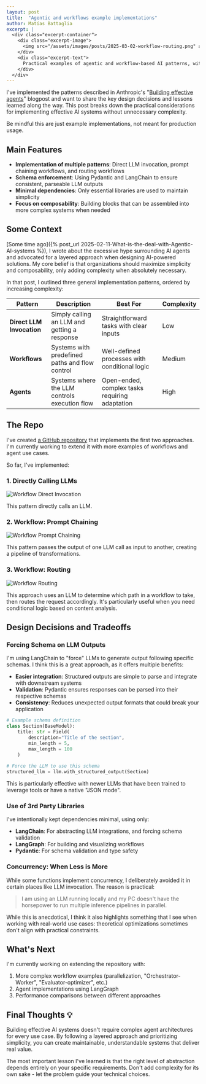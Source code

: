 ```yaml
---
layout: post
title:  "Agentic and workflows example implementations"
author: Matías Battaglia
excerpt: |
  <div class="excerpt-container">
    <div class="excerpt-image">
      <img src="/assets/images/posts/2025-03-02-workflow-routing.png" alt="Workflow Example">
    </div>
    <div class="excerpt-text">
      Practical examples of agentic and workflow-based AI patterns, with code and design decisions inspired by Anthropic’s research. Learn how to implement direct LLM calls, prompt chaining, and routing workflows—while keeping your systems simple and maintainable.
    </div>
  </div>
---
```


I've implemented the patterns described in Anthropic's "[Building effective agents](https://www.anthropic.com/research/building-effective-agents)" blogpost and want to share the key design decisions and lessons learned along the way. This post breaks down the practical considerations for implementing effective AI systems without unnecessary complexity.

Be mindful this are just example implementations, not meant for production usage.

## Main Features

- **Implementation of multiple patterns**: Direct LLM invocation, prompt chaining workflows, and routing workflows
- **Schema enforcement**: Using Pydantic and LangChain to ensure consistent, parseable LLM outputs
- **Minimal dependencies**: Only essential libraries are used to maintain simplicity
- **Focus on composability**: Building blocks that can be assembled into more complex systems when needed

## Some Context

[Some time ago]({% post_url 2025-02-11-What-is-the-deal-with-Agentic-AI-systems %}), I wrote about the excessive hype surrounding AI agents and advocated for a layered approach when designing AI-powered solutions. My core belief is that organizations should maximize simplicity and composability, only adding complexity when absolutely necessary.

In that post, I outlined three general implementation patterns, ordered by increasing complexity:

| Pattern | Description | Best For | Complexity |
|---------|-------------|----------|------------|
| **Direct LLM Invocation** | Simply calling an LLM and getting a response | Straightforward tasks with clear inputs | Low |
| **Workflows** | Systems with predefined paths and flow control | Well-defined processes with conditional logic | Medium |
| **Agents** | Systems where the LLM controls execution flow | Open-ended, complex tasks requiring adaptation | High |

## The Repo

I've created [a GitHub repository](https://github.com/mbattaglia/building-effective-agents) that implements the first two approaches. I'm currently working to extend it with more examples of workflows and agent use cases.

So far, I've implemented:

### 1. Directly Calling LLMs
![Workflow Direct Invocation](/assets/images/posts/2025-03-02-workflow-direct-invocation.png)

This pattern directly calls an LLM.

### 2. Workflow: Prompt Chaining
![Workflow Prompt Chaining](/assets/images/posts/2025-03-02-workflow-prompt-chaining.png)

This pattern passes the output of one LLM call as input to another, creating a pipeline of transformations.

### 3. Workflow: Routing
![Workflow Routing](/assets/images/posts/2025-03-02-workflow-routing.png)

This approach uses an LLM to determine which path in a workflow to take, then routes the request accordingly. It's particularly useful when you need conditional logic based on content analysis.

## Design Decisions and Tradeoffs

### Forcing Schema on LLM Outputs

I'm using LangChain to "force" LLMs to generate output following specific schemas. I think this is a great approach, as it  offers multiple benefits:

- **Easier integration**: Structured outputs are simple to parse and integrate with downstream systems
- **Validation**: Pydantic ensures responses can be parsed into their respective schemas
- **Consistency**: Reduces unexpected output formats that could break your application

```python
# Example schema definition
class Section(BaseModel):
    title: str = Field(
        description="Title of the section",
        min_length = 5,
        max_length = 100
    )
    
# Force the LLM to use this schema
structured_llm = llm.with_structured_output(Section)
```

This is particularly effective with newer LLMs that have been trained to leverage tools or have a native "JSON mode".

### Use of 3rd Party Libraries

I've intentionally kept dependencies minimal, using only:

- **LangChain**: For abstracting LLM integrations, and forcing schema validation
- **LangGraph**: For building and visualizing workflows
- **Pydantic**: For schema validation and type safety

### Concurrency: When Less is More

While some functions implement concurrency, I deliberately avoided it in certain places like LLM invocation. The reason is practical:

> I am using an LLM running locally and my PC doesn't have the horsepower to run multiple inference pipelines in parallel.

While this is anecdotical, I think it also highlights something that I see when working with real-world use cases: theoretical optimizations sometimes don't align with practical constraints.

## What's Next

I'm currently working on extending the repository with:

1. More complex workflow examples (parallelization, "Orchestrator-Worker", "Evaluator-optimizer", etc.)
2. Agent implementations using LangGraph
3. Performance comparisons between different approaches

## Final Thoughts 💡

Building effective AI systems doesn't require complex agent architectures for every use case. By following a layered approach and prioritizing simplicity, you can create maintainable, understandable systems that deliver real value.

The most important lesson I've learned is that the right level of abstraction depends entirely on your specific requirements. Don't add complexity for its own sake - let the problem guide your technical choices.